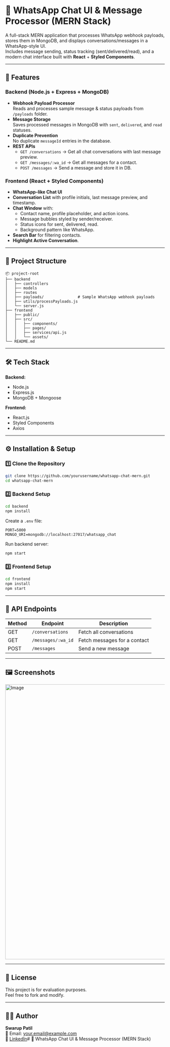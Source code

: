 # 📩 WhatsApp Chat UI & Message Processor (MERN Stack)

A full-stack MERN application that processes WhatsApp webhook payloads, stores them in MongoDB, and displays conversations/messages in a WhatsApp-style UI.  
Includes message sending, status tracking (sent/delivered/read), and a modern chat interface built with **React** + **Styled Components**.

---

## 🚀 Features

### **Backend (Node.js + Express + MongoDB)**
- **Webhook Payload Processor**  
  Reads and processes sample message & status payloads from `/payloads` folder.
- **Message Storage**  
  Saves processed messages in MongoDB with `sent`, `delivered`, and `read` statuses.
- **Duplicate Prevention**  
  No duplicate `messageId` entries in the database.
- **REST APIs**  
  - `GET /conversations` → Get all chat conversations with last message preview.
  - `GET /messages/:wa_id` → Get all messages for a contact.
  - `POST /messages` → Send a message and store it in DB.

### **Frontend (React + Styled Components)**
- **WhatsApp-like Chat UI**
- **Conversation List** with profile initials, last message preview, and timestamp.
- **Chat Window** with:
  - Contact name, profile placeholder, and action icons.
  - Message bubbles styled by sender/receiver.
  - Status icons for sent, delivered, read.
  - Background pattern like WhatsApp.
- **Search Bar** for filtering contacts.
- **Highlight Active Conversation**.

---

## 📂 Project Structure

```
📦 project-root
├── backend
│   ├── controllers
│   ├── models
│   ├── routes
│   ├── payloads/               # Sample WhatsApp webhook payloads
│   ├── utils/processPayloads.js
│   └── server.js
├── frontend
│   ├── public/
│   ├── src/
│   │   ├── components/
│   │   ├── pages/
│   │   ├── services/api.js
│   │   └── assets/
└── README.md
```

---

## 🛠️ Tech Stack

**Backend:**
- Node.js
- Express.js
- MongoDB + Mongoose

**Frontend:**
- React.js
- Styled Components
- Axios

---

## ⚙️ Installation & Setup

### 1️⃣ Clone the Repository
```bash
git clone https://github.com/yourusername/whatsapp-chat-mern.git
cd whatsapp-chat-mern
```

### 2️⃣ Backend Setup
```bash
cd backend
npm install
```
Create a `.env` file:
```env
PORT=5000
MONGO_URI=mongodb://localhost:27017/whatsapp_chat
```
Run backend server:
```bash
npm start
```

### 3️⃣ Frontend Setup
```bash
cd frontend
npm install
npm start
```

---

## 🔌 API Endpoints

| Method | Endpoint                  | Description                          |
|--------|---------------------------|--------------------------------------|
| GET    | `/conversations`           | Fetch all conversations              |
| GET    | `/messages/:wa_id`         | Fetch messages for a contact         |
| POST   | `/messages`                | Send a new message                   |

---

## 🖼️ Screenshots

<img width="1917" height="867" alt="Image" src="https://github.com/user-attachments/assets/4fcb81f9-f555-407e-aa3b-642205bfdb05" />

---

## 📜 License
This project is for evaluation purposes.  
Feel free to fork and modify.

---

## 👨‍💻 Author
**Swarup Patil**  
📧 Email: your.email@example.com  
💼 [LinkedIn](https://www.linkedin.com/in/your-profile)# 📩 WhatsApp Chat UI & Message Processor (MERN Stack)
